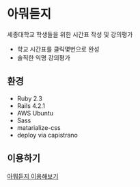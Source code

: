 # 아뭐듣지

세종대학교 학생들을 위한 시간표 작성 및 강의평가
- 학교 시간표를 클릭몇번으로 완성
- 솔직한 익명 강의평가

## 환경

- Ruby 2.3
- Rails 4.2.1
- AWS Ubuntu
- Sass
- matarialize-css
- deploy via capistrano

## 이용하기

[아뭐듣지 이용해보기](http://xn--oy1bw5jn8ijte.com)
